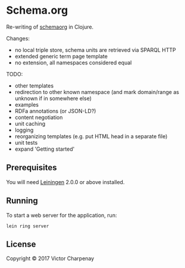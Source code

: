 # Schema.org

Re-writing of [schemaorg](https://github.com/schemaorg/schemaorg/) in Clojure.

Changes:
 - no local triple store, schema units are retrieved via SPARQL HTTP
 - extended generic term page template
 - no extension, all namespaces considered equal

TODO:
 - other templates
 - redirection to other known namespace (and mark domain/range as unknown if in somewhere else)
 - examples
 - RDFa annotations (or JSON-LD?)
 - content negotiation
 - unit caching
 - logging
 - reorganizing templates (e.g. put HTML head in a separate file)
 - unit tests
 - expand 'Getting started'

## Prerequisites

You will need [Leiningen][] 2.0.0 or above installed.

[leiningen]: https://github.com/technomancy/leiningen

## Running

To start a web server for the application, run:

    lein ring server

## License

Copyright © 2017 Victor Charpenay
